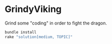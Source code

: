 # GrindyViking

Grind some "coding" in order to fight the dragon.

```bash
bundle install
rake "solution[medium, TOPIC]"
```
